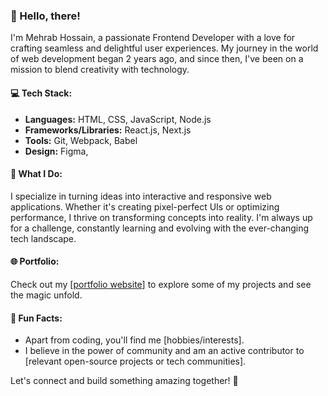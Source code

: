 ### 👋 Hello, there!

I'm Mehrab Hossain, a passionate Frontend Developer with a love for crafting seamless and delightful user experiences. My journey in the world of web development began 2 years ago, and since then, I've been on a mission to blend creativity with technology.

#### 💻 Tech Stack:
- **Languages:** HTML, CSS, JavaScript, Node.js
- **Frameworks/Libraries:** React.js, Next.js
- **Tools:** Git, Webpack, Babel
- **Design:** Figma, 

#### 🚀 What I Do:
I specialize in turning ideas into interactive and responsive web applications. Whether it's creating pixel-perfect UIs or optimizing performance, I thrive on transforming concepts into reality. I'm always up for a challenge, constantly learning and evolving with the ever-changing tech landscape.

#### 🌐 Portfolio:
Check out my [[portfolio website](https://jade-gnome-9c58c9.netlify.app/)] to explore some of my projects and see the magic unfold.

#### 🌈 Fun Facts:
- Apart from coding, you'll find me [hobbies/interests].
- I believe in the power of community and am an active contributor to [relevant open-source projects or tech communities].

Let's connect and build something amazing together! 🚀
